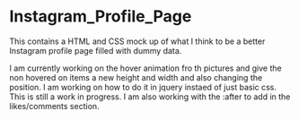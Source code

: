 Instagram_Profile_Page
======================

This contains a HTML and CSS mock up of what I think to be a better Instagram profile page filled with dummy data.

I am currently working on the hover animation fro th pictures and give the non hovered on items a new height and width 
and also changing the position. I am working on how to do it in jquery instaed of just basic css. 
This is still a work in progress. I am also working with the :after to add in the likes/comments section.

